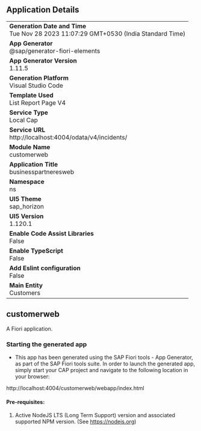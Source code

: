 ## Application Details
|               |
| ------------- |
|**Generation Date and Time**<br>Tue Nov 28 2023 11:07:29 GMT+0530 (India Standard Time)|
|**App Generator**<br>@sap/generator-fiori-elements|
|**App Generator Version**<br>1.11.5|
|**Generation Platform**<br>Visual Studio Code|
|**Template Used**<br>List Report Page V4|
|**Service Type**<br>Local Cap|
|**Service URL**<br>http://localhost:4004/odata/v4/incidents/
|**Module Name**<br>customerweb|
|**Application Title**<br>businesspartneresweb|
|**Namespace**<br>ns|
|**UI5 Theme**<br>sap_horizon|
|**UI5 Version**<br>1.120.1|
|**Enable Code Assist Libraries**<br>False|
|**Enable TypeScript**<br>False|
|**Add Eslint configuration**<br>False|
|**Main Entity**<br>Customers|

## customerweb

A Fiori application.

### Starting the generated app

-   This app has been generated using the SAP Fiori tools - App Generator, as part of the SAP Fiori tools suite.  In order to launch the generated app, simply start your CAP project and navigate to the following location in your browser:

http://localhost:4004/customerweb/webapp/index.html

#### Pre-requisites:

1. Active NodeJS LTS (Long Term Support) version and associated supported NPM version.  (See https://nodejs.org)


